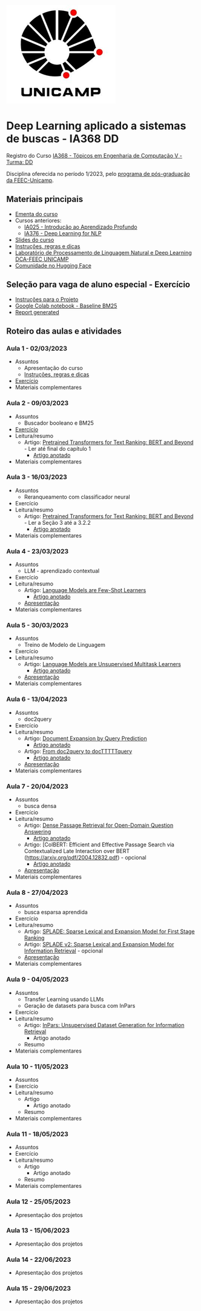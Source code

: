 ![Unicamp](logo_unicamp.png)

# Deep Learning aplicado a sistemas de buscas - IA368 DD

Registro do Curso [IA368 - Tópicos em Engenharia de Computação V - Turma: DD](https://www.cpg.feec.unicamp.br/cpg/lista/caderno_horario_show.php?id=1779)

Disciplina oferecida no período 1/2023, pelo [programa de pós-graduação da FEEC-Unicamp](https://www.fee.unicamp.br/pos-graduacao/).

## Materiais principais 
* [Ementa do curso](ementa.md)
* Cursos anteriores:
  * [IA025 - Introdução ao Aprendizado Profundo](https://github.com/leonardo3108/ia025a)
  * [IA376 - Deep Learning for NLP](https://colab.research.google.com/github/robertoalotufo/rnap/blob/master/PyTorch/0_index.ipynb)
* [Slides do curso](Slides%20do%20Curso.pdf)
* [Instruções, regras e dicas](instrucoes.md)
* [Laboratório de Processamento de Linguagem Natural e Deep Learning DCA-FEEC UNICAMP](https://sites.google.com/unicamp.br/deep-learning-nlp)
* [Comunidade no Hugging Face](https://huggingface.co/unicamp-dl)

## Seleção para vaga de aluno especial - Exercício
* [Instruções para o Projeto](selecao/exercicio-selecao.md)
* [Google Colab notebook - Baseline BM25](selecao/Baseline_BM25.ipynb)
* [Report generated](selecao/report.md)

## Roteiro das aulas e atividades

### Aula 1 - 02/03/2023
* Assuntos
  * Apresentação do curso
  * [Instruções, regras e dicas](instrucoes.md)
* [Exercício](selecao#sele%C3%A7%C3%A3o-para-vaga-de-aluno-especial---exerc%C3%ADcio)
* Materiais complementares

### Aula 2 - 09/03/2023
* Assuntos
  * Buscador booleano e BM25
* [Exercício](exercicios/Aula%202/README.md)
* Leitura/resumo
  * Artigo: [Pretrained Transformers for Text Ranking: BERT and Beyond](https://arxiv.org/abs/2010.06467) - Ler até final do capítulo 1
    * [Artigo anotado](artigos/Aula%202/Pretrained%20Transformers%20for%20Text%20Ranking%20-%20BERT%20and%20Beyond%20-%20anotado.pdf)	           
* Materiais complementares

### Aula 3 - 16/03/2023
* Assuntos
  * Reranqueamento com classificador neural
* Exercício
* Leitura/resumo
  * Artigo: [Pretrained Transformers for Text Ranking: BERT and Beyond](https://arxiv.org/abs/2010.06467) - Ler a Seção 3 até a 3.2.2
    * [Artigo anotado](artigos/Aula%202/Pretrained%20Transformers%20for%20Text%20Ranking%20-%20BERT%20and%20Beyond%20-%20anotado.pdf)	           
* Materiais complementares

### Aula 4 - 23/03/2023
* Assuntos
  * LLM - aprendizado contextual
* Exercício
* Leitura/resumo
  * Artigo: [Language Models are Few-Shot Learners](https://arxiv.org/pdf/2005.14165.pdf)
    * [Artigo anotado](artigos/Aula_4/Language%20Models%20are%20Few-Shot%20Learners%20-%20Anotado.pdf)
  * [Apresentação](artigos/Aula_4/Language_Models_are_Few-Shot_Learners.pptx)
* Materiais complementares

### Aula 5 - 30/03/2023
* Assuntos
  * Treino de Modelo de Linguagem
* Exercício
* Leitura/resumo
  * Artigo: [Language Models are Unsupervised Multitask Learners](https://d4mucfpksywv.cloudfront.net/better-language-models/language_models_are_unsupervised_multitask_learners.pdf)
    * [Artigo anotado](artigos/Aula_5/language_models_are_unsupervised_multitask_learners%20-%20anotado.pdf)
  * [Apresentação](artigos/Aula_5/Language_Models_are_Unsupervised_Multitask_Learners.pptx)
* Materiais complementares

### Aula 6 - 13/04/2023
* Assuntos
  * doc2query
* Exercício
* Leitura/resumo
  * Artigo: [Document Expansion by Query Prediction](https://arxiv.org/pdf/1904.08375.pdf)
    * [Artigo anotado](artigos/Aula_6/Document%20Expansion%20by%20Query%20Prediction%20-%20Anotado.pdf)
  * Artigo: [From doc2query to docTTTTTquery](https://www.researchgate.net/profile/Rodrigo-Nogueira-19/publication/360890853_From_doc2query_to_docTTTTTquery/links/6290b0e98d19206823dfcc55/From-doc2query-to-docTTTTTquery.pdf)
    * [Artigo anotado](artigos/Aula_6/From%20doc2query%20to%20docTTTTTquery%20-%20Anotado.pdf)
  * [Apresentação](artigos/Aula_6/doc2query.pptx)
* Materiais complementares

### Aula 7 - 20/04/2023
* Assuntos
  * busca densa
* Exercício
* Leitura/resumo
  * Artigo: [Dense Passage Retrieval for Open-Domain Question Answering](https://arxiv.org/pdf/2004.04906.pdf)
    * [Artigo anotado](artigos/Aula_7/Dense%20Passage%20Retrieval%20for%20Open-Domain%20Question%20Answering%20-%20anotado.pdf)
  * Artigo: [ColBERT: Efficient and Effective Passage Search via Contextualized Late Interaction over BERT  (https://arxiv.org/pdf/2004.12832.pdf) - opcional
    * [Artigo anotado](artigos/Aula_7/ColBERT%20-%20Eficient%20and%20Effective%20Passage%20Search%20via%20Contextualized%20Late%20Interaction%20over%20BERT%20-%20anotado.pdf)
  * [Apresentação](artigos/Aula_7/DPR+ColBERT.pptx)
* Materiais complementares

### Aula 8 - 27/04/2023
* Assuntos
  * busca esparsa aprendida
* Exercício
* Leitura/resumo
  * Artigo: [SPLADE: Sparse Lexical and Expansion Model for First Stage Ranking](https://arxiv.org/pdf/2107.05720.pdf)
  * Artigo: [SPLADE v2: Sparse Lexical and Expansion Model for Information Retrieval](https://arxiv.org/pdf/2109.10086.pdf) - opcional
  * [Apresentação](artigos/Aula_8/SPLADE.pptx)
* Materiais complementares

### Aula 9 - 04/05/2023
* Assuntos
  * Transfer Learning usando LLMs
  * Geração de datasets para busca com InPars
* Exercício
* Leitura/resumo
  * Artigo: [InPars: Unsupervised Dataset Generation for Information Retrieval](https://www.researchgate.net/profile/Rodrigo-Nogueira-19/publication/361828630_InPars_Unsupervised_Dataset_Generation_for_Information_Retrieval/links/6373aac4431b1f53009e16a5/InPars-Unsupervised-Dataset-Generation-for-Information-Retrieval.pdf)
    * Artigo anotado
  * Resumo
* Materiais complementares

### Aula 10 - 11/05/2023
* Assuntos
* Exercício
* Leitura/resumo
  * Artigo
    * Artigo anotado
  * Resumo
* Materiais complementares

### Aula 11 - 18/05/2023
* Assuntos
* Exercício
* Leitura/resumo
  * Artigo
    * Artigo anotado
  * Resumo
* Materiais complementares

### Aula 12 - 25/05/2023
* Apresentação dos projetos

### Aula 13 - 15/06/2023
* Apresentação dos projetos

### Aula 14 - 22/06/2023
* Apresentação dos projetos

### Aula 15 - 29/06/2023
* Apresentação dos projetos
